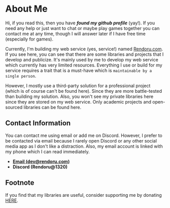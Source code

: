 # About Me
Hi, if you read this, then you have ***found my github profile*** (yay!). If you need any help or just want to chat or maybe play games together you can contact me at any time, though I will answer later if I have free time (especially for games).

Currently, I'm building my web service (yes, service!) named [Rendoru.com](https://rendoru.com). If you see here, you can see that there are some libraries and projects that I develop and publicize. It's mainly used by me to develop my web service which currently has very limited resources. Everything I use or build for my service requires a trait that is a must-have which is `maintainable by a single person`.

However, I mostly use a third-party solution for a professional project (which is of course can't be found here). Since they are more battle-tested than building my solution. Also, you won't see my private libraries here since they are stored on my web service. Only academic projects and open-sourced libraries can be found here.

## Contact Information
You can contact me using email or add me on Discord. However, I prefer to be contacted via email because I rarely open Discord or any other social media app as I don't like a distraction. Also, my email account is linked with my phone which I can read immediately.

- **[Email (dev@rendoru.com)](mailto://dev@rendoru.com)**
- **Discord (Rendoru@1320)**

## Footnote
If you find that my libraries are useful, consider supporting me by donating [HERE](https://donatenow.wfp.org/wfp/~my-donation).